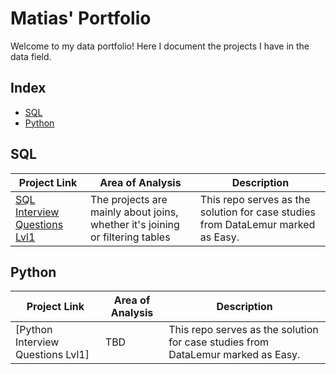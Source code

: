 # Matias' Portfolio
Welcome to my data portfolio! Here I document the projects I have in the data field.


## Index
 - [SQL](#SQL)
 - [Python](#Python)

## SQL
| Project Link | Area of Analysis | Description | 
|--------------|--------------|--------------|
| [SQL Interview Questions Lvl1](https://github.com/Mati-DB/SQL-Interview-Questions)   | The projects are mainly about joins, whether it's joining or filtering tables    | This repo serves as the solution for case studies from DataLemur marked as Easy.  |


## Python
| Project Link | Area of Analysis | Description | 
|--------------|--------------|--------------|
| [Python Interview Questions Lvl1]   | TBD    | This repo serves as the solution for case studies from DataLemur marked as Easy.  |
